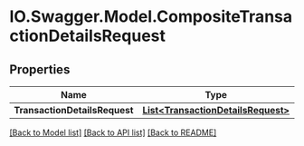 # IO.Swagger.Model.CompositeTransactionDetailsRequest
## Properties

Name | Type | Description | Notes
------------ | ------------- | ------------- | -------------
**TransactionDetailsRequest** | [**List&lt;TransactionDetailsRequest&gt;**](TransactionDetailsRequest.md) |  | [optional] 

[[Back to Model list]](../README.md#documentation-for-models) [[Back to API list]](../README.md#documentation-for-api-endpoints) [[Back to README]](../README.md)

